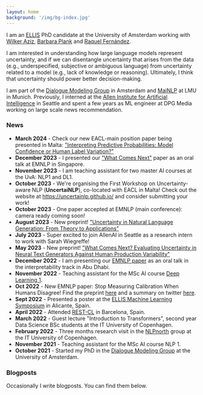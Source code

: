 ```yaml
---
layout: home
background: '/img/bg-index.jpg'
---
```


I am an [ELLIS](https://ellis.eu/) PhD candidate at the University of Amsterdam working with [Wilker Aziz](https://wilkeraziz.github.io/), [Barbara Plank](https://bplank.github.io/) and [Raquel Fernández](https://staff.fnwi.uva.nl/r.fernandezrovira/). 

I am interested in understanding how large language models represent uncertainty, and if we can disentangle uncertainty that arises from the data (e.g., underspecified, subjective or ambiguous language) from uncertainty related to a model (e.g., lack of knowledge or reasoning). Ultimately, I think that uncertainty should power better decision-making.

I am part of the [Dialogue Modeling Group](https://dmg-illc.github.io/dmg/) in Amsterdam and [MaiNLP](https://mainlp.github.io/) at LMU in Munich. Previously, I interned at the [Allen Institute for Artificial Intelligence](https://allenai.org/) in Seattle and spent a few years as ML engineer at DPG Media working on large scale news recommendation.


### News
- **March 2024** - Check our new EACL-main position paper being presented in Malta: ["Interpreting Predictive Probabilities: Model Confidence or Human Label Variation?"](https://aclanthology.org/2024.eacl-short.24/)
- **December 2023** - I presented our ["What Comes Next"](https://aclanthology.org/2023.emnlp-main.887/) paper as an oral talk at EMNLP in Singapore. 
- **November 2023** - I am teaching assistant for two master AI courses at the UvA: NLP1 and DL1.
- **October 2023** - We're organising the First Workshop on Uncertainty-aware NLP (**UncertaiNLP**), co-located with EACL in Malta! Check out the website at https://uncertainlp.github.io/ and consider submitting your work!
- **October 2023** - One paper accepted at EMNLP (main conference): camera ready coming soon!
- **August 2023** - New preprint! ["Uncertainty in Natural Language Generation: From Theory to Applications"
](https://arxiv.org/abs/2307.15703)
- **July 2023** - Super excited to join AllenAI in Seattle as a research intern to work with Sarah Wiegreffe!
- **May 2023** - New preprint! ["What Comes Next? Evaluating Uncertainty in Neural Text Generators Against Human Production Variability"](https://arxiv.org/abs/2305.11707)
- **December 2022** - I am presenting our [EMNLP paper](https://aclanthology.org/2022.emnlp-main.124/) as an oral talk in the interpretability track in Abu Dhabi.
- **November 2022** - Teaching assistant for the MSc AI course [Deep Learning 1](https://uvadlc.github.io/).
- **Oct 2022** - New EMNLP paper: Stop Measuring Calibration When Humans Disagree! Find the preprint [here](https://arxiv.org/abs/2210.16133.pdf) and a summary on twitter [here](https://twitter.com/jsbaan/status/1587023453923803137?s=20&t=hObUFX9YtyNWzoqRXtsrGA).
- **Sept 2022** - Presented a poster at the [ELLIS Machine Learning Symposium](https://ellisalicante.org/eds2022/) in Alicante, Spain. 
- **April 2022** - Attended [REST-CL](https://sites.google.com/view/rest-cl/) in Barcelona, Spain.
- **March 2022** - Guest lecture "Introduction to Transformers", second year Data Science BSc students at the IT University of Copenhagen.
- **February 2022** - Three months research visit in the [NLPnorth](https://nlpnorth.github.io/) group at the IT University of Copenhagen.
- **November 2021** - Teaching assistant for the MSc AI course NLP 1.
- **October 2021** - Started my PhD in the [Dialogue Modeling Group](https://dmg-illc.github.io/dmg/) at the University of Amsterdam.

### Blogposts
Occasionally I write blogposts. You can find them below.
